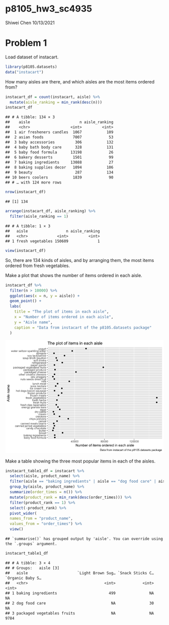 p8105\_hw3\_sc4935
================
Shiwei Chen
10/13/2021

# Problem 1

Load dataset of instacart.

``` r
library(p8105.datasets)
data("instacart")
```

How many aisles are there, and which aisles are the most items ordered
from?

``` r
instacart_df = count(instacart, aisle) %>% 
  mutate(aisle_ranking = min_rank(desc(n)))
instacart_df 
```

    ## # A tibble: 134 × 3
    ##    aisle                      n aisle_ranking
    ##    <chr>                  <int>         <int>
    ##  1 air fresheners candles  1067           109
    ##  2 asian foods             7007            53
    ##  3 baby accessories         306           132
    ##  4 baby bath body care      328           131
    ##  5 baby food formula      13198            26
    ##  6 bakery desserts         1501            99
    ##  7 baking ingredients     13088            27
    ##  8 baking supplies decor   1094           106
    ##  9 beauty                   287           134
    ## 10 beers coolers           1839            90
    ## # … with 124 more rows

``` r
nrow(instacart_df)
```

    ## [1] 134

``` r
arrange(instacart_df, aisle_ranking) %>% 
  filter(aisle_ranking == 1)
```

    ## # A tibble: 1 × 3
    ##   aisle                 n aisle_ranking
    ##   <chr>             <int>         <int>
    ## 1 fresh vegetables 150609             1

``` r
view(instacart_df)
```

So, there are 134 kinds of aisles, and by arranging them, the most items
ordered from fresh vegetables.

Make a plot that shows the number of items ordered in each aisle.

``` r
instacart_df %>% 
  filter(n > 10000) %>% 
  ggplot(aes(x = n, y = aisle)) +
  geom_point() + 
  labs(
    title = "The plot of items in each aisle",
    x = "Number of items ordered in each aisle",
    y = "Aisle name",
    caption = "Data from instacart of the p8105.datasets package"
  )
```

![](p8105_hw3_sc4935_files/figure-gfm/unnamed-chunk-4-1.png)<!-- -->

Make a table showing the three most popular items in each of the aisles.

``` r
instacart_table1_df = instacart %>% 
  select(aisle, product_name) %>% 
  filter(aisle == "baking ingredients" | aisle == "dog food care" | aisle == "packaged vegetables fruits") %>% 
  group_by(aisle, product_name) %>% 
  summarize(order_times = n()) %>% 
  mutate(product_rank = min_rank(desc(order_times))) %>% 
  filter(product_rank == 1) %>% 
  select(-product_rank) %>% 
  pivot_wider(
  names_from = "product_name", 
  values_from = "order_times") %>% 
  view()
```

    ## `summarise()` has grouped output by 'aisle'. You can override using the `.groups` argument.

``` r
instacart_table1_df 
```

    ## # A tibble: 3 × 4
    ## # Groups:   aisle [3]
    ##   aisle                      `Light Brown Sug… `Snack Sticks C… `Organic Baby S…
    ##   <chr>                                  <int>            <int>            <int>
    ## 1 baking ingredients                       499               NA               NA
    ## 2 dog food care                             NA               30               NA
    ## 3 packaged vegetables fruits                NA               NA             9784
